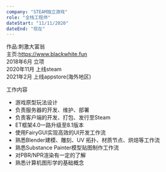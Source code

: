 ```yaml
---
company: "STEAM独立游戏"
role: "全栈工程师"
dateStart: "11/11/2020"
dateEnd: "现在"
---
```

作品:刺激大富翁  
主页:https://www.blackwhite.fun  
2018年6月 立项  
2020年11月 上线steam  
2021年2月 上线appstore(海外地区)  

工作内容  

* 游戏原型玩法设计  
* 负责服务器的开发、维护、部署  
* 负责客户端的开发、打包、发行至Steam  
* ET框架4.0一路升级至8.1版本  
* 使用FairyGUI实现高效的UI开发工作流  
* 熟悉Blender建模、雕刻、UV 拓扑、材质节点、烘焙等工作流  
* 熟悉Substance Painter模型贴图制作工作流  
* 对PBR/NPR渲染有一定的了解  
* 熟悉计算机图形学的基础概念  
